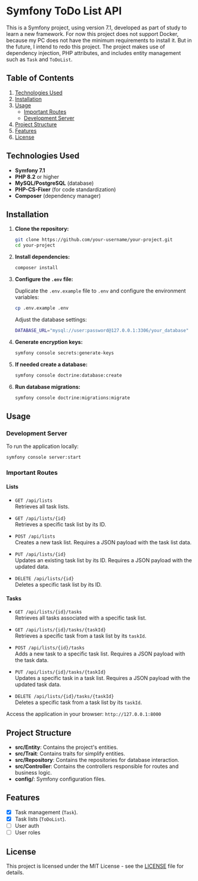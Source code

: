 
# Symfony ToDo List API

This is a Symfony project, using version 7.1, developed as part of study to learn a new framework. 
For now this project does not support Docker, because my PC does not have the minimum requirements to install it. But in the future, I intend to redo this project.
The project makes use of dependency injection, PHP attributes, and includes entity management such as `Task` and `ToDoList`.


## Table of Contents

1. [Technologies Used](#technologies-used)
2. [Installation](#installation)
3. [Usage](#usage)
   - [Important Routes](#important-routes)
   - [Development Server](#development-server)
4. [Project Structure](#project-structure)
5. [Features](#features)
6. [License](#license)

## Technologies Used

- **Symfony 7.1**
- **PHP 8.2** or higher
- **MySQL/PostgreSQL** (database)
- **PHP-CS-Fixer** (for code standardization)
- **Composer** (dependency manager)

## Installation

1. **Clone the repository:**

   ```bash
   git clone https://github.com/your-username/your-project.git
   cd your-project
   ```

2. **Install dependencies:**

   ```bash
   composer install
   ```

3. **Configure the `.env` file:**

   Duplicate the `.env.example` file to `.env` and configure the environment variables:

   ```bash
   cp .env.example .env
   ```

   Adjust the database settings:

   ```bash
   DATABASE_URL="mysql://user:password@127.0.0.1:3306/your_database"
   ```

4. **Generate encryption keys:**

   ```bash
   symfony console secrets:generate-keys
   ```

5. **If needed create a database:**

   ```bash
   symfony console doctrine:database:create
   ```

6. **Run database migrations:**

   ```bash
   symfony console doctrine:migrations:migrate
   ```

## Usage

### Development Server

To run the application locally:

```bash
symfony console server:start
```

### Important Routes

#### Lists

- `GET /api/lists`  
  Retrieves all task lists.

- `GET /api/lists/{id}`  
  Retrieves a specific task list by its ID.

- `POST /api/lists`  
  Creates a new task list. Requires a JSON payload with the task list data.

- `PUT /api/lists/{id}`  
  Updates an existing task list by its ID. Requires a JSON payload with the updated data.

- `DELETE /api/lists/{id}`  
  Deletes a specific task list by its ID.

#### Tasks

- `GET /api/lists/{id}/tasks`  
  Retrieves all tasks associated with a specific task list.

- `GET /api/lists/{id}/tasks/{taskId}`  
  Retrieves a specific task from a task list by its `taskId`.

- `POST /api/lists/{id}/tasks`  
  Adds a new task to a specific task list. Requires a JSON payload with the task data.

- `PUT /api/lists/{id}/tasks/{taskId}`  
  Updates a specific task in a task list. Requires a JSON payload with the updated task data.

- `DELETE /api/lists/{id}/tasks/{taskId}`  
  Deletes a specific task from a task list by its `taskId`.

Access the application in your browser: `http://127.0.0.1:8000`

## Project Structure

- **src/Entity**: Contains the project's entities.
- **src/Trait**: Contains traits for simplify entities.
- **src/Repository**: Contains the repositories for database interaction.
- **src/Controller**: Contains the controllers responsible for routes and business logic.
- **config/**: Symfony configuration files.

## Features

- [x] Task management (`Task`).
- [x] Task lists (`ToDoList`).
- [ ] User auth
- [ ] User roles

## License

This project is licensed under the MIT License - see the [LICENSE](LICENSE.txt) file for details.

